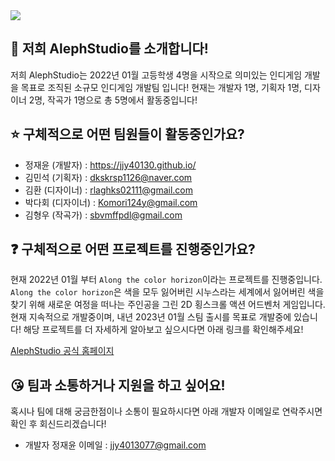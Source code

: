  <img src="https://img.shields.io/badge/Team-AlephStudio-orange">

## 🙋 저희 AlephStudio를 소개합니다!
저희 AlephStudio는 2022년 01월 고등학생 4명을 시작으로 의미있는 인디게임 개발을 목표로 조직된 소규모 인디게임 개발팀 입니다!
현재는 개발자 1명, 기획자 1명, 디자이너 2명, 작곡가 1명으로 총 5명에서 활동중입니다!

## ⭐️ 구체적으로 어떤 팀원들이 활동중인가요?
- 정재윤 (개발자) : https://jjy40130.github.io/
- 김민석 (기획자) : dkskrsp1126@naver.com
- 김환 (디자이너) : rlaghks02111@gmail.com
- 박다회 (디자이너) : Komori124y@gmail.com
- 김형우 (작곡가) : sbvmffpdl@gmail.com

## ❓ 구체적으로 어떤 프로젝트를 진행중인가요?
현재 2022년 01월 부터 `Along the color horizon`이라는 프로젝트를 진행중입니다.
`Along the color horizon`은 색을 모두 잃어버린 시누스라는 세계에서 잃어버린 색을 찾기 위해 새로운 여정을 떠나는 주인공을 그린 2D 횡스크롤 액션 어드벤처 게임입니다.
현재 지속적으로 개발중이며, 내년 2023년 01월 스팀 출시를 목표로 개발중에 있습니다! 해당 프로젝트를 더 자세하게 알아보고 싶으시다면 아래 링크를 확인해주세요!

[AlephStudio 공식 홈페이지](http://alephstudio.kro.kr)

## 😘 팀과 소통하거나 지원을 하고 싶어요!
혹시나 팀에 대해 궁금한점이나 소통이 필요하시다면 아래 개발자 이메일로 연락주시면 확인 후 회신드리겠습니다!

- 개발자 정재윤 이메일 : jjy4013077@gmail.com
